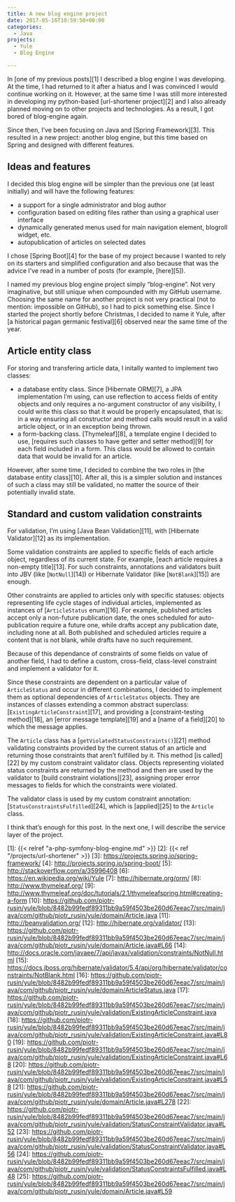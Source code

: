 ```yaml
---
title: A new blog engine project
date: 2017-05-16T10:59:50+00:00
categories:
  - Java
projects:
  - Yule
  - Blog Engine

---
```

In [one of my previous posts][1] I described a blog engine I was developing. At the time, I had returned to it after a hiatus and I was convinced I would continue working on it. However, at the same time I was still more interested in developing my python-based [url-shortener project][2] and I also already planned moving on to other projects and technologies. As a result, I got bored of blog-engine again.

Since then, I&#8217;ve been focusing on Java and [Spring Framework][3]. This resulted in a new project: another blog engine, but this time based on Spring and designed with different features.

<!--more-->

## Ideas and features

I decided this blog engine will be simpler than the previous one (at least initially) and will have the following features:

  * a support for a single administrator and blog author
  * configuration based on editing files rather than using a graphical user interface
  * dynamically generated menus used for main navigation element, blogroll widget, etc.
  * autopublication of articles on selected dates

I chose [Spring Boot][4] for the base of my project because I wanted to rely on its starters and simplified configuration and also because that was the advice I&#8217;ve read in a number of posts (for example, [here][5]).

I named my previous blog engine project simply &#8220;blog-engine&#8221;. Not very imaginative, but still unique when compounded with my GitHub username. Choosing the same name for another project is not very practical (not to mention: impossible on GitHub), so I had to pick something else. Since I started the project shortly before Christmas, I decided to name it Yule, after [a historical pagan germanic festival][6] observed near the same time of the year.

## Article entity class

For storing and transfering article data, I initally wanted to implement two classes:

  * a database entity class. Since [Hibernate ORM][7], a JPA implementation I&#8217;m using, can use reflection to access fields of entity objects and only requires a no-argument constructor of any visibility, I could write this class so that it would be properly encapsulated, that is: in a way ensuring all constructor and method calls would result in a valid article object, or in an exception being thrown.
  * a form-backing class. [Thymeleaf][8], a template engine I decided to use, [requires such classes to have getter and setter method][9] for each field included in a form. This class would be allowed to contain data that would be invalid for an article.

However, after some time, I decided to combine the two roles in [the database entity class][10]. After all, this is a simpler solution and instances of such a class may still be validated, no matter the source of their potentially invalid state.

## Standard and custom validation constraints

For validation, I&#8217;m using [Java Bean Validation][11], with [Hibernate Validator][12] as its implementation.

Some validation constraints are applied to specific fields of each article object, regardless of its current state. For example, [each article requires a non-empty title][13]. For such constraints, annotations and validators built into JBV (like [`NotNull`][14]) or Hibernate Validator (like [`NotBlank`][15]) are enough.

Other constraints are applied to articles only with specific statuses: objects representing life cycle stages of individual articles, implemented as instances of [`ArticleStatus` enum][16]. For example, published articles accept only a non-future publication date, the ones scheduled for auto-publication require a future one, while drafts accept any publication date, including none at all. Both published and scheduled articles require a content that is not blank, while drafts have no such requirement.

Because of this dependance of constraints of some fields on value of another field, I had to define a custom, cross-field, class-level constraint and implement a validator for it.

Since these constraints are dependent on a particular value of `ArticleStatus` and occur in different combinations, I decided to implement them as optional dependencies of `ArticleStatus` objects. They are instances of classes extending a common abstract superclass: [`ExistingArticleConstraint`][17], and providing a [constraint-testing method][18], an [error message template][19] and a [name of a field][20] to which the message applies.

The `Article` class has a [`getViolatedStatusConstraints()`][21] method validating constraints provided by the current status of an article and returning those constraints that aren&#8217;t fulfilled by it. This method [is called][22] by my custom constraint validator class. Objects representing violated status constraints are returned by the method and then are used by the validator to [build constraint violations][23], assigning proper error messages to fields for which the constraints were violated.

The validator class is used by my custom constraint annotation: [`StatusConstraintsFulfilled`][24], which is [applied][25] to the `Article` class.

I think that&#8217;s enough for this post. In the next one, I will describe the service layer of the project.

 [1]: {{< relref "a-php-symfony-blog-engine.md" >}}
 [2]: {{< ref "/projects/url-shortener" >}}
 [3]: https://projects.spring.io/spring-framework/
 [4]: http://projects.spring.io/spring-boot/
 [5]: http://stackoverflow.com/a/35996408
 [6]: https://en.wikipedia.org/wiki/Yule
 [7]: http://hibernate.org/orm/
 [8]: http://www.thymeleaf.org/
 [9]: http://www.thymeleaf.org/doc/tutorials/2.1/thymeleafspring.html#creating-a-form
 [10]: https://github.com/piotr-rusin/yule/blob/8482b99fedf89311bb9a59f4503be260d67eeac7/src/main/java/com/github/piotr_rusin/yule/domain/Article.java
 [11]: http://beanvalidation.org/
 [12]: http://hibernate.org/validator/
 [13]: https://github.com/piotr-rusin/yule/blob/8482b99fedf89311bb9a59f4503be260d67eeac7/src/main/java/com/github/piotr_rusin/yule/domain/Article.java#L66
 [14]: http://docs.oracle.com/javaee/7/api/javax/validation/constraints/NotNull.html
 [15]: https://docs.jboss.org/hibernate/validator/5.4/api/org/hibernate/validator/constraints/NotBlank.html
 [16]: https://github.com/piotr-rusin/yule/blob/8482b99fedf89311bb9a59f4503be260d67eeac7/src/main/java/com/github/piotr_rusin/yule/domain/ArticleStatus.java
 [17]: https://github.com/piotr-rusin/yule/blob/8482b99fedf89311bb9a59f4503be260d67eeac7/src/main/java/com/github/piotr_rusin/yule/validation/ExistingArticleConstraint.java
 [18]: https://github.com/piotr-rusin/yule/blob/8482b99fedf89311bb9a59f4503be260d67eeac7/src/main/java/com/github/piotr_rusin/yule/validation/ExistingArticleConstraint.java#L80
 [19]: https://github.com/piotr-rusin/yule/blob/8482b99fedf89311bb9a59f4503be260d67eeac7/src/main/java/com/github/piotr_rusin/yule/validation/ExistingArticleConstraint.java#L68
 [20]: https://github.com/piotr-rusin/yule/blob/8482b99fedf89311bb9a59f4503be260d67eeac7/src/main/java/com/github/piotr_rusin/yule/validation/ExistingArticleConstraint.java#L58
 [21]: https://github.com/piotr-rusin/yule/blob/8482b99fedf89311bb9a59f4503be260d67eeac7/src/main/java/com/github/piotr_rusin/yule/domain/Article.java#L278
 [22]: https://github.com/piotr-rusin/yule/blob/8482b99fedf89311bb9a59f4503be260d67eeac7/src/main/java/com/github/piotr_rusin/yule/validation/StatusConstraintValidator.java#L52
 [23]: https://github.com/piotr-rusin/yule/blob/8482b99fedf89311bb9a59f4503be260d67eeac7/src/main/java/com/github/piotr_rusin/yule/validation/StatusConstraintValidator.java#L56
 [24]: https://github.com/piotr-rusin/yule/blob/8482b99fedf89311bb9a59f4503be260d67eeac7/src/main/java/com/github/piotr_rusin/yule/validation/StatusConstraintsFulfilled.java#L48
 [25]: https://github.com/piotr-rusin/yule/blob/8482b99fedf89311bb9a59f4503be260d67eeac7/src/main/java/com/github/piotr_rusin/yule/domain/Article.java#L59
